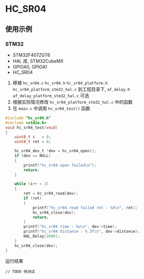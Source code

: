 # HC_SR04


## 使用示例

### STM32

* STM32F407ZGT6
* HAL 库, STM32CubeMX
* GPIOA0, GPIOA1
* HC_SR04

1. 移植 `hc_sr04.c` `hc_sr04.h` `hc_sr04_platform.h` `hc_sr04_platform_stm32_hal.c` 到工程目录下, `af_delay.h` `af_delay_platform_stm32_hal.c` 可选
2. 根据实际情况修改 `hc_sr04_platform_stm32_hal.c` 中的函数
3. 在 `main.c` 中调用 `hc_sr04_test()` 函数

```c
#include "hc_sr04.h"
#include <stdio.h>
void hc_sr04_test(void)
{
    uint8_t i   = 0;
    uint8_t ret = 0;

    hc_sr04_dev_t *dev = hc_sr04_open();
    if (dev == NULL)
    {
        printf("hc_sr04 open failed\n");
        return;
    }

    while (i++ < 3)
    {
        ret = hc_sr04_read(dev);
        if (ret)
        {
            printf("hc_sr04 read failed ret : %d\n", ret);
            hc_sr04_close(dev);
            return;
        }
        printf("hc_sr04 time : %u\n", dev->time);
        printf("hc_sr04 distance : %.3f\n", dev->distance);
        HAL_Delay(2000);
    }
    hc_sr04_close(dev);
}

```

运行结果
```
// TODO 待测试

```